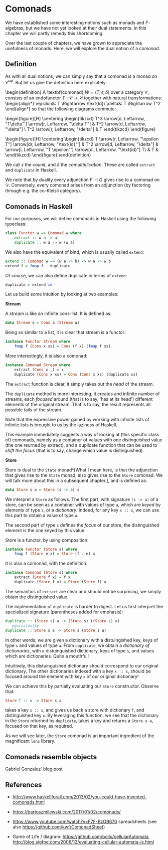 # Comonads

We have established some interesting notions such as monads and $F$-algebras, but we have not yet looked at their dual statements. In this chapter we will partly remedy this shortcoming.

Over the last couple of chapters, we have grown to appreciate the usefulness of monads. Here, we will explore the dual notion of a _comonad_.

## Definition

As with all dual notions, we can simply say that a comonad is a monad on $\mathcal{C}^{\text{op}}$. But let us give the definition here explicitely:

\begin{definition}
A \textbf{comonad} $W = (T, \epsilon, \delta)$ over a category $\mathcal{C}$, consists of
an endofunctor $T: \mathcal{C} \to \mathcal{C}$ together with natural
transformations:
\begin{align*}
\epsilon&: T \Rightarrow \text{Id}\\
\delta&: T \Rightarrow T^2
\end{align*}
so that the following diagrams commute:

\begin{figure}[H]
\centering
\begin{tikzcd}
T^3 \arrow[d, Leftarrow, "T\delta"'] \arrow[r, Leftarrow, "\delta T"] & T^2 \arrow[d, Leftarrow, "\delta"] \\
T^2 \arrow[r, Leftarrow, "\delta"] & T
\end{tikzcd}
\end{figure}

\begin{figure}[H]
\centering
\begin{tikzcd}
T \arrow[r, Leftarrow, "\epsilon T"] \arrow[dr, Leftarrow, "\text{id}"'] & T^2 \arrow[d, Leftarrow, "\delta"] & \arrow[l, Leftarrow, "T \epsilon"'] \arrow[dl, Leftarrow, "\text{id}"] T\\
  & T &
\end{tikzcd}
\end{figure}
\end{definition}

We call $\epsilon$ the _counit_, and $\delta$ the _comultiplication_. These are called `extract` and `duplicate` in Haskell.

We note that by duality every adjunction $F \dashv G$ gives rise to a comonad on $\mathcal{D}$. Conversely, every comonad arises from an adjunction (by factoring through e.g. the co-Kleisli category).

## Comonads in Haskell

For our purposes, we will define comonads in Haskell using the following typeclass:
```haskell
class Functor w => Comonad w where
    extract :: w a -> a
    duplicate :: w a -> w (w a)
```
We also have the equivalent of bind, which is usually called `extend`:
```haskell
extend :: Comonad w => (w a -> b) -> w a -> w b
extend f = fmap f . duplicate
```
Of course, we can also define duplicate in terms of `extend`:
```haskell
duplicate = extend id
```

Let us build some intuition by looking at two examples:

**Stream**

A _stream_ is like an infinite cons-list. It is defined as:
```haskell
data Stream a = Cons a (Stream a)
```
Being so similar to a list, it is clear that stream is a functor:
```haskell
instance Functor Stream where
    fmap f (Cons x xs) = Cons (f x) (fmap f xs)
```
More interestingly, it is also a comonad:
```haskell
instance Comonad Stream where
    extract (Cons x _) = x
    duplicate (Cons x xs) = Cons (Cons x xs) (duplicate xs)
```
The `extract` function is clear, it simply takes out the _head_ of the stream.

The `duplicate` method is more interesting, it creates and infinite number of streams, each _focused_ around (that is to say, 'has at its head') different elements of the original stream. That is to say, the result represents all possible tails of the stream.

Note that the expressive power gained by working with infinite lists of infinite lists is brought to us by the laziness of Haskell.

This example immediately suggests a way of looking at (this specific class of) comonads, namely as a container of values with one _distinguished_ value (the one reurned by extract), and a duplicate function that can be used to _shift the focus_ (that is to say, change which value is distinguished).

**Store**

Store is dual to the `State` monad^[What I mean here, is that the adjunction that gives rise to the `State` monad, also gives rise to the `Store` comonad. We will talk more about this in a subsequent chapter.], and is defined as:
```haskell
data Store s a = Store (s -> a) s
```
We interpret a `Store` as follows. The first part, with signature `(s -> a)` of a store, can be seen as a container with values of type `a`, which are _keyed_ by elements of type `s`, or a _dictionary_. Indeed, for any key `x :: s`, we can use this part to obtain a value of type `a`.

The second part of type `s` defines the _focus_ of our store, the distinguished element is the one keyed by this value.

Store is a functor, by using composition:
```haskell
instance Functor (Store s) where
    fmap f (Store e x) = Store (f . e) x
```
It is also a comonad, with the definition:
```haskell
instance Comonad (Store s) where
    extract (Store f x) = f x
    duplicate (Store f x) = Store (Store f) x
```
The semantics of `extract` are clear and should not be surprising, we simply obtain the distinguished value.

The implementation of `duplicate` is harder to digest. Let us first interpret the specialized signature (parentheses added for emphasis):
```haskell
duplicate :: (Store s) a -> (Store s) ((Store s) a)
-- equivalently
duplicate :: Store s a -> Store s (Store s a)
```
In other words, we are given a dictionary with a distuingished key, keys of type `s` and values of type `a`. From `duplicate`, we obtain a _dictionary of dictionaries_, with a distuinguished dictionary, keys of type `s`, and values which are dictionaries. Quite a mouthful!

Intuitively, this distuinguished dictionary should correspond to our original dictionary. The other dictionaries indexed with a key `x :: s`, should be focused around the element with key `x` of our original dictionary!

We can achieve this by partially evaluating our `Store` constructor. Observe that:
```haskell
Store f :: s -> Store s a
```
takes a key `x :: s`, and gives us back a store with dictionary `f`, and distinguished key `x`. By leveraging this function, we see that the dictionary in the `Store` returned by `duplicate`, takes a key and returns a `Store s a`, focused on that key, as required.

As we will see later, the `Store` comonad is an important ingredient of the magnificant `lens` library.

## Comonads resemble objects

Gabriel Gonzalez' blog post

## References

- <http://www.haskellforall.com/2013/02/you-could-have-invented-comonads.html>
- <https://bartoszmilewski.com/2017/01/02/comonads/>

- <https://www.youtube.com/watch?v=F7F-BzOB670> spreadsheets (see also <https://github.com/kwf/ComonadSheet>)
- Game of Life / diagram: <https://github.com/bollu/cellularAutomata>, <http://blog.sigfpe.com/2006/12/evaluating-cellular-automata-is.html>
